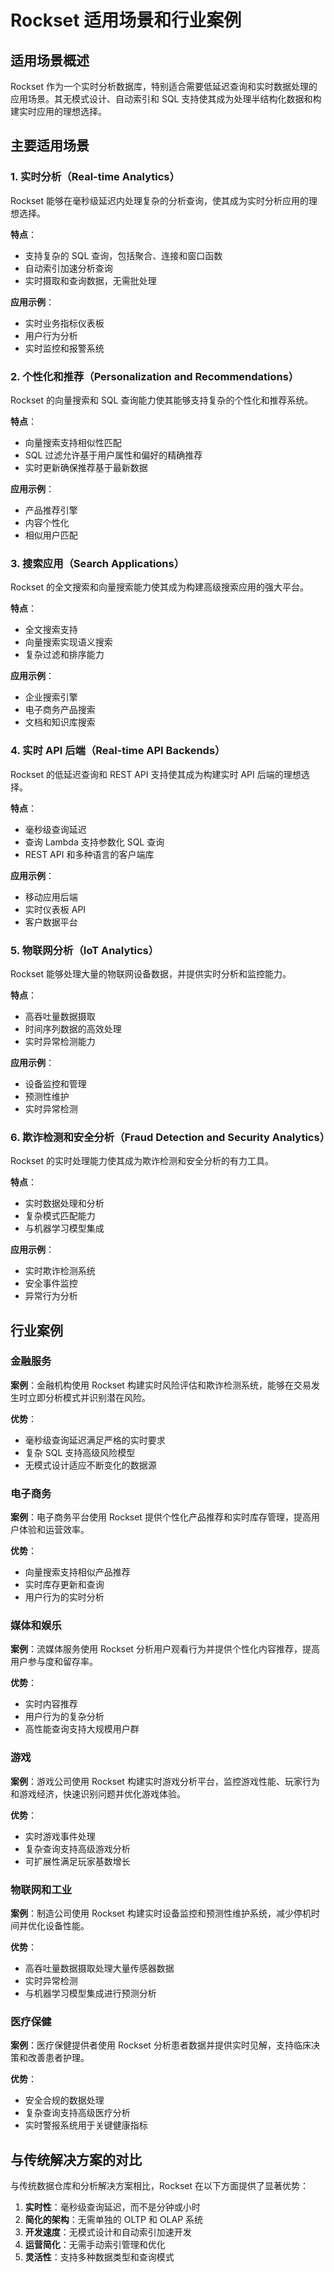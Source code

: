 # Rockset 适用场景和行业案例

## 适用场景概述

Rockset 作为一个实时分析数据库，特别适合需要低延迟查询和实时数据处理的应用场景。其无模式设计、自动索引和 SQL 支持使其成为处理半结构化数据和构建实时应用的理想选择。

## 主要适用场景

### 1. 实时分析（Real-time Analytics）

Rockset 能够在毫秒级延迟内处理复杂的分析查询，使其成为实时分析应用的理想选择。

**特点**：
- 支持复杂的 SQL 查询，包括聚合、连接和窗口函数
- 自动索引加速分析查询
- 实时摄取和查询数据，无需批处理

**应用示例**：
- 实时业务指标仪表板
- 用户行为分析
- 实时监控和报警系统

### 2. 个性化和推荐（Personalization and Recommendations）

Rockset 的向量搜索和 SQL 查询能力使其能够支持复杂的个性化和推荐系统。

**特点**：
- 向量搜索支持相似性匹配
- SQL 过滤允许基于用户属性和偏好的精确推荐
- 实时更新确保推荐基于最新数据

**应用示例**：
- 产品推荐引擎
- 内容个性化
- 相似用户匹配

### 3. 搜索应用（Search Applications）

Rockset 的全文搜索和向量搜索能力使其成为构建高级搜索应用的强大平台。

**特点**：
- 全文搜索支持
- 向量搜索实现语义搜索
- 复杂过滤和排序能力

**应用示例**：
- 企业搜索引擎
- 电子商务产品搜索
- 文档和知识库搜索

### 4. 实时 API 后端（Real-time API Backends）

Rockset 的低延迟查询和 REST API 支持使其成为构建实时 API 后端的理想选择。

**特点**：
- 毫秒级查询延迟
- 查询 Lambda 支持参数化 SQL 查询
- REST API 和多种语言的客户端库

**应用示例**：
- 移动应用后端
- 实时仪表板 API
- 客户数据平台

### 5. 物联网分析（IoT Analytics）

Rockset 能够处理大量的物联网设备数据，并提供实时分析和监控能力。

**特点**：
- 高吞吐量数据摄取
- 时间序列数据的高效处理
- 实时异常检测能力

**应用示例**：
- 设备监控和管理
- 预测性维护
- 实时异常检测

### 6. 欺诈检测和安全分析（Fraud Detection and Security Analytics）

Rockset 的实时处理能力使其成为欺诈检测和安全分析的有力工具。

**特点**：
- 实时数据处理和分析
- 复杂模式匹配能力
- 与机器学习模型集成

**应用示例**：
- 实时欺诈检测系统
- 安全事件监控
- 异常行为分析

## 行业案例

### 金融服务

**案例**：金融机构使用 Rockset 构建实时风险评估和欺诈检测系统，能够在交易发生时立即分析模式并识别潜在风险。

**优势**：
- 毫秒级查询延迟满足严格的实时要求
- 复杂 SQL 支持高级风险模型
- 无模式设计适应不断变化的数据源

### 电子商务

**案例**：电子商务平台使用 Rockset 提供个性化产品推荐和实时库存管理，提高用户体验和运营效率。

**优势**：
- 向量搜索支持相似产品推荐
- 实时库存更新和查询
- 用户行为的实时分析

### 媒体和娱乐

**案例**：流媒体服务使用 Rockset 分析用户观看行为并提供个性化内容推荐，提高用户参与度和留存率。

**优势**：
- 实时内容推荐
- 用户行为的复杂分析
- 高性能查询支持大规模用户群

### 游戏

**案例**：游戏公司使用 Rockset 构建实时游戏分析平台，监控游戏性能、玩家行为和游戏经济，快速识别问题并优化游戏体验。

**优势**：
- 实时游戏事件处理
- 复杂查询支持高级游戏分析
- 可扩展性满足玩家基数增长

### 物联网和工业

**案例**：制造公司使用 Rockset 构建实时设备监控和预测性维护系统，减少停机时间并优化设备性能。

**优势**：
- 高吞吐量数据摄取处理大量传感器数据
- 实时异常检测
- 与机器学习模型集成进行预测分析

### 医疗保健

**案例**：医疗保健提供者使用 Rockset 分析患者数据并提供实时见解，支持临床决策和改善患者护理。

**优势**：
- 安全合规的数据处理
- 复杂查询支持高级医疗分析
- 实时警报系统用于关键健康指标

## 与传统解决方案的对比

与传统数据仓库和分析解决方案相比，Rockset 在以下方面提供了显著优势：

1. **实时性**：毫秒级查询延迟，而不是分钟或小时
2. **简化的架构**：无需单独的 OLTP 和 OLAP 系统
3. **开发速度**：无模式设计和自动索引加速开发
4. **运营简化**：无需手动索引管理和优化
5. **灵活性**：支持多种数据类型和查询模式
